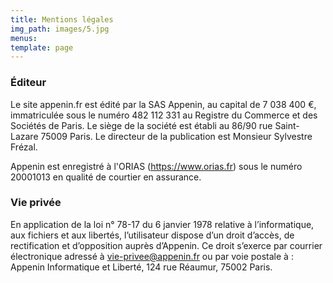 ```yaml
---
title: Mentions légales
img_path: images/5.jpg
menus:
template: page
---
```

### Éditeur

Le site appenin.fr est édité par la SAS Appenin, au capital de 7 038 400 €, immatriculée sous le numéro 482 112 331 au Registre du Commerce et des Sociétés de Paris.
Le siège de la société est établi au 86/90 rue Saint-Lazare 75009 Paris.
Le directeur de la publication est Monsieur Sylvestre Frézal.

Appenin est enregistré à l'ORIAS (https://www.orias.fr) sous le numéro 20001013 en qualité de courtier en assurance. 

### Vie privée

En application de la loi n° 78-17 du 6 janvier 1978 relative à l’informatique, aux fichiers et aux libertés, l’utilisateur dispose d’un droit d’accès, de rectification et d’opposition auprès d’Appenin. Ce droit s’exerce par courrier électronique adressé à <a href="mailto:vie-privee@appenin.fr">vie-privee@appenin.fr</a> ou par voie postale à : Appenin Informatique et Liberté, 124 rue Réaumur, 75002 Paris.
